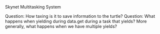 Skynet Multitasking System




Question: How taxing is it to save information to the turtle?
Question: What happens when yielding during data.get during a task that yields? More generally, what happens when we have multiple yields?
